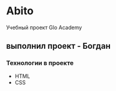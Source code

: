 # Abito
Учебный проект Glo Academy

## выполнил проект - Богдан

### Технологии в проекте
- HTML
- CSS
